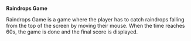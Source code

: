 **Raindrops Game**

Raindrops Game is a game where the player has to catch raindrops falling from the top of the screen by moving their mouse. When the time reaches 60s, the game is done and the final score is displayed. 
